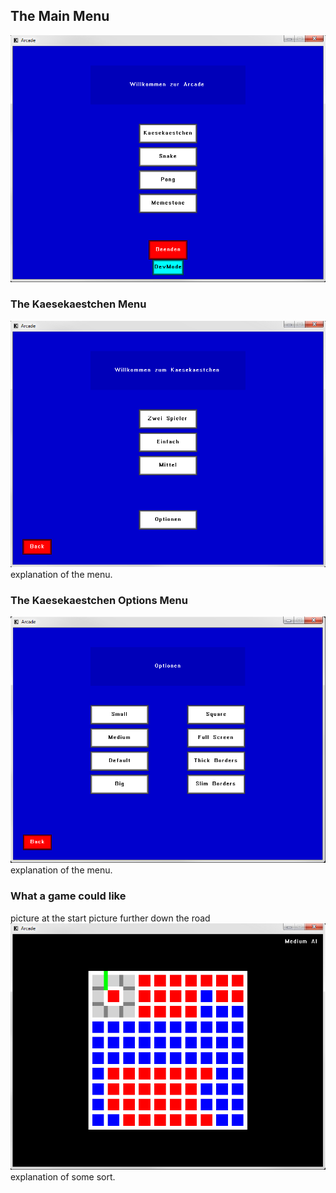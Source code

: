 ## The Main Menu
<img src="images/ArcadeMainMenu.png?raw=true"/><br/>

### The Kaesekaestchen Menu
<img src="images/KäsekästchenMainMenu.png?raw=true"/><br/>
explanation of the menu.
### The Kaesekaestchen Options Menu
<img src="images/KäsekästchenOptionsMenu.png?raw=true"/><br/>
explanation of the menu.
### What a game could like
picture at the start
picture further down the road
<img src="images/KäsekästchenGame.png?raw=true"/><br/>
explanation of some sort.
